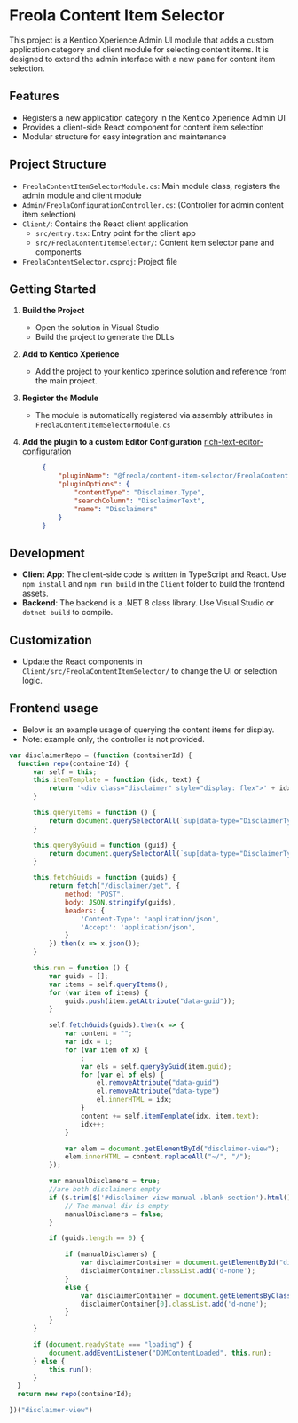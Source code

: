 # Freola Content Item Selector

This project is a Kentico Xperience Admin UI module that adds a custom application category and client module for selecting content items. It is designed to extend the admin interface with a new pane for content item selection.

## Features
- Registers a new application category in the Kentico Xperience Admin UI
- Provides a client-side React component for content item selection
- Modular structure for easy integration and maintenance

## Project Structure
- `FreolaContentItemSelectorModule.cs`: Main module class, registers the admin module and client module
- `Admin/FreolaConfigurationController.cs`: (Controller for admin content item selection)
- `Client/`: Contains the React client application
  - `src/entry.tsx`: Entry point for the client app
  - `src/FreolaContentItemSelector/`: Content item selector pane and components
- `FreolaContentSelector.csproj`: Project file

## Getting Started
1. **Build the Project**
   - Open the solution in Visual Studio
   - Build the project to generate the DLLs

2. **Add to Kentico Xperience**
   - Add the project to your kentico xperince solution and reference from the main project.

3. **Register the Module**
   - The module is automatically registered via assembly attributes in `FreolaContentItemSelectorModule.cs`

4. **Add the plugin to a custom Editor Configuration**
   [rich-text-editor-configuration](https://docs.kentico.com/documentation/developers-and-admins/configuration/rich-text-editor-configuration#customize-the-editor)
   ````json
        {
            "pluginName": "@freola/content-item-selector/FreolaContentItemSelector",
            "pluginOptions": {
                "contentType": "Disclaimer.Type",
                "searchColumn": "DisclaimerText",
                "name": "Disclaimers"
            }
        }
   ````

## Development
- **Client App**: The client-side code is written in TypeScript and React. Use `npm install` and `npm run build` in the `Client` folder to build the frontend assets.
- **Backend**: The backend is a .NET 8 class library. Use Visual Studio or `dotnet build` to compile.

## Customization
- Update the React components in `Client/src/FreolaContentItemSelector/` to change the UI or selection logic.

## Frontend usage
  - Below is an example usage of querying the content items for display.
  - Note: example only, the controller is not provided.
  ````javascript
var disclaimerRepo = (function (containerId) {
    function repo(containerId) {
        var self = this;
        this.itemTemplate = function (idx, text) {
            return '<div class="disclaimer" style="display: flex">' + idx + '&nbsp;' + text + '</div>';
        }

        this.queryItems = function () {
            return document.querySelectorAll(`sup[data-type="DisclaimerType"]`);
        }

        this.queryByGuid = function (guid) {
            return document.querySelectorAll(`sup[data-type="DisclaimerType"][data-guid="${guid}"]`);
        }

        this.fetchGuids = function (guids) {
            return fetch("/disclaimer/get", {
                method: "POST",
                body: JSON.stringify(guids),
                headers: {
                    'Content-Type': 'application/json',
                    'Accept': 'application/json',
                }
            }).then(x => x.json());
        }

        this.run = function () {
            var guids = [];
            var items = self.queryItems();
            for (var item of items) {
                guids.push(item.getAttribute("data-guid"));
            }

            self.fetchGuids(guids).then(x => {
                var content = "";
                var idx = 1;
                for (var item of x) {
                    ;
                    var els = self.queryByGuid(item.guid);
                    for (var el of els) {
                        el.removeAttribute("data-guid")
                        el.removeAttribute("data-type")
                        el.innerHTML = idx;
                    }
                    content += self.itemTemplate(idx, item.text);
                    idx++;
                }

                var elem = document.getElementById("disclaimer-view");
                elem.innerHTML = content.replaceAll("~/", "/");
            });

            var manualDisclamers = true;
            //are both disclaimers empty
            if ($.trim($('#disclaimer-view-manual .blank-section').html()) === '') {
                // The manual div is empty
                manualDisclamers = false;
            }

            if (guids.length == 0) {

                if (manualDisclamers) {
                    var disclaimerContainer = document.getElementById("disclaimer-view");
                    disclaimerContainer.classList.add('d-none');
                }
                else {
                    var disclaimerContainer = document.getElementsByClassName("disclaimer-container");
                    disclaimerContainer[0].classList.add('d-none');
                }
            }            
        }

        if (document.readyState === "loading") {
            document.addEventListener("DOMContentLoaded", this.run);
        } else {
            this.run();
        }
    }
    return new repo(containerId);

})("disclaimer-view")
  ```` 
